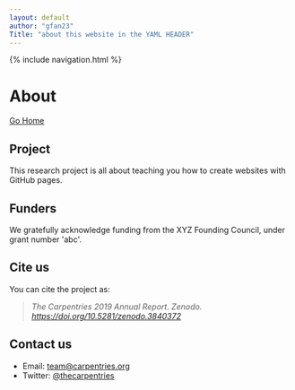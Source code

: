 ```yaml
---
layout: default
author: "gfan23"
Title: "about this website in the YAML HEADER"
---
```


{% include navigation.html %}

# About

[Go Home](index.md)

## Project
This research project is all about teaching you how to create websites with GitHub pages.

## Funders
We gratefully acknowledge funding from the XYZ Founding Council, under grant number 'abc'.

## Cite us
You can cite the project as:

> *The Carpentries 2019 Annual Report. Zenodo. https://doi.org/10.5281/zenodo.3840372*

## Contact us

- Email: [team@carpentries.org](mailto:team@carpentries.org)
- Twitter: [@thecarpentries](https://twitter.com/thecarpentries)
